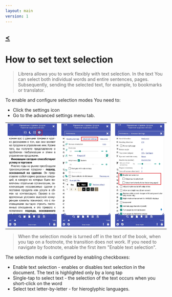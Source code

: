 ```yaml
---
layout: main
version: 1
---
```

[<](/wiki/faq)
---

# How to set text selection

> Librera allows you to work flexibly with text selection. In the text You can select both individual words and entire sentences, pages. 
Subsequently, sending the selected text, for example, to bookmarks or translator.

To enable and configure selection modes You need to:
* Click the settings icon
* Go to the advanced settings menu tab.



||||
|-|-|-|
|![](1.jpg)|![](2.jpg)|![](3.jpg)|
> When the selection mode is turned off in the text of the book, when you tap on a footnote, the transition does not work. If you need to navigate by footnote, enable the first item "Enable text selection".


The selection mode is configured by enabling checkboxes:
* Enable text selection - enables or disables text selection in the document. The text is highlighted only by a long tap
* Single-tap to select text -  the selection of the text occurs when you short-click on the word
* Select text letter-by-letter - for hieroglyphic languages.
